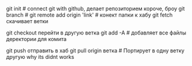 git init # connect git with github, делает репозиторием короче, броу
git branch #
git remote add origin 'link' # конект папки к хабу
git fetch скачивает ветки 

git checkout перейти в другую ветка
git add -A # добавляет все файлы деректории для комита

git push отправить в хаб
git pull origin ветка # Портирует в одну ветку другую
why its didnt works
